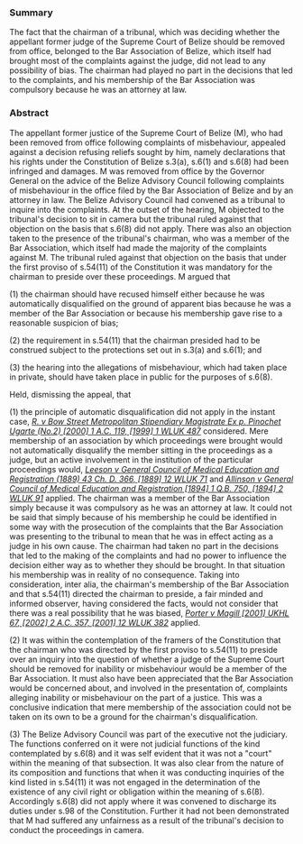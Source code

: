 ### Summary

The fact that the chairman of a tribunal, which was deciding whether the appellant former judge of the Supreme Court of Belize should be removed from office, belonged to the Bar Association of Belize, which itself had brought most of the complaints against the judge, did not lead to any possibility of bias. The chairman had played no part in the decisions that led to the complaints, and his membership of the Bar Association was compulsory because he was an attorney at law.

### Abstract

The appellant former justice of the Supreme Court of Belize (M), who had been removed from office following complaints of misbehaviour, appealed against a decision refusing reliefs sought by him, namely declarations that his rights under the Constitution of Belize s.3(a), s.6(1) and s.6(8) had been infringed and damages. M was removed from office by the Governor General on the advice of the Belize Advisory Council following complaints of misbehaviour in the office filed by the Bar Association of Belize and by an attorney in law. The Belize Advisory Council had convened as a tribunal to inquire into the complaints. At the outset of the hearing, M objected to the tribunal's decision to sit in camera but the tribunal ruled against that objection on the basis that s.6(8) did not apply. There was also an objection taken to the presence of the tribunal's chairman, who was a member of the Bar Association, which itself had made the majority of the complaints against M. The tribunal ruled against that objection on the basis that under the first proviso of s.54(11) of the Constitution it was mandatory for the chairman to preside over these proceedings. M argued that 

(1) the chairman should have recused himself either because he was automatically disqualified on the ground of apparent bias because he was a member of the Bar Association or because his membership gave rise to a reasonable suspicion of bias; 

(2) the requirement in s.54(11) that the chairman presided had to be construed subject to the protections set out in s.3(a) and s.6(1); and 

(3) the hearing into the allegations of misbehaviour, which had taken place in private, should have taken place in public for the purposes of s.6(8).

Held, dismissing the appeal, that 

(1) the principle of automatic disqualification did not apply in the instant case, _[R. v Bow Street Metropolitan Stipendiary Magistrate Ex p. Pinochet Ugarte (No.2) [2000] 1 A.C. 119, [1999] 1 WLUK 487](https://uk.westlaw.com/Document/I3429A460E42811DA8FC2A0F0355337E9/View/FullText.html?originationContext=document&transitionType=DocumentItem&ppcid=f203bb8903254c2587506cb6d04394ca&contextData=(sc.Default))_ considered. Mere membership of an association by which proceedings were brought would not automatically disqualify the member sitting in the proceedings as a judge, but an active involvement in the institution of the particular proceedings would, _[Leeson v General Council of Medical Education and Registration (1889) 43 Ch. D. 366, [1889] 12 WLUK 71](https://uk.westlaw.com/Document/IDFB61300E42711DA8FC2A0F0355337E9/View/FullText.html?originationContext=document&transitionType=DocumentItem&ppcid=f203bb8903254c2587506cb6d04394ca&contextData=(sc.Default))_ and _[Allinson v General Council of Medical Education and Registration [1894] 1 Q.B. 750, [1894] 2 WLUK 91](https://uk.westlaw.com/Document/I5D23B690E42711DA8FC2A0F0355337E9/View/FullText.html?originationContext=document&transitionType=DocumentItem&ppcid=f203bb8903254c2587506cb6d04394ca&contextData=(sc.Default))_ applied. The chairman was a member of the Bar Association simply because it was compulsory as he was an attorney at law. It could not be said that simply because of his membership he could be identified in some way with the prosecution of the complaints that the Bar Association was presenting to the tribunal to mean that he was in effect acting as a judge in his own cause. The chairman had taken no part in the decisions that led to the making of the complaints and had no power to influence the decision either way as to whether they should be brought. In that situation his membership was in reality of no consequence. Taking into consideration, inter alia, the chairman's membership of the Bar Association and that s.54(11) directed the chairman to preside, a fair minded and informed observer, having considered the facts, would not consider that there was a real possibility that he was biased, _[Porter v Magill [2001] UKHL 67, [2002] 2 A.C. 357, [2001] 12 WLUK 382](https://uk.westlaw.com/Document/I23D2C010E42811DA8FC2A0F0355337E9/View/FullText.html?originationContext=document&transitionType=DocumentItem&ppcid=f203bb8903254c2587506cb6d04394ca&contextData=(sc.Default))_ applied. 

(2) It was within the contemplation of the framers of the Constitution that the chairman who was directed by the first proviso to s.54(11) to preside over an inquiry into the question of whether a judge of the Supreme Court should be removed for inability or misbehaviour would be a member of the Bar Association. It must also have been appreciated that the Bar Association would be concerned about, and involved in the presentation of, complaints alleging inability or misbehaviour on the part of a justice. This was a conclusive indication that mere membership of the association could not be taken on its own to be a ground for the chairman's disqualification. 

(3) The Belize Advisory Council was part of the executive not the judiciary. The functions conferred on it were not judicial functions of the kind contemplated by s.6(8) and it was self evident that it was not a "court" within the meaning of that subsection. It was also clear from the nature of its composition and functions that when it was conducting inquiries of the kind listed in s.54(11) it was not engaged in the determination of the existence of any civil right or obligation within the meaning of s.6(8). Accordingly s.6(8) did not apply where it was convened to discharge its duties under s.98 of the Constitution. Further it had not been demonstrated that M had suffered any unfairness as a result of the tribunal's decision to conduct the proceedings in camera.